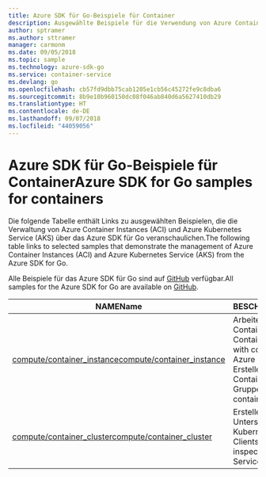 ```yaml
---
title: Azure SDK für Go-Beispiele für Container
description: Ausgewählte Beispiele für die Verwendung von Azure Container Instances und Azure Kubernetes Service über das Azure SDK für Go
author: sptramer
ms.author: sttramer
manager: carmonm
ms.date: 09/05/2018
ms.topic: sample
ms.technology: azure-sdk-go
ms.service: container-service
ms.devlang: go
ms.openlocfilehash: cb57fd9dbb75cab1205e1cb56c45272fe9c8dba6
ms.sourcegitcommit: 8b9e10b960150dc08f046ab840d6a5627410db29
ms.translationtype: HT
ms.contentlocale: de-DE
ms.lasthandoff: 09/07/2018
ms.locfileid: "44059056"
---
```

# <a name="azure-sdk-for-go-samples-for-containers"></a><span data-ttu-id="ef855-103">Azure SDK für Go-Beispiele für Container</span><span class="sxs-lookup"><span data-stu-id="ef855-103">Azure SDK for Go samples for containers</span></span>

<span data-ttu-id="ef855-104">Die folgende Tabelle enthält Links zu ausgewählten Beispielen, die die Verwaltung von Azure Container Instances (ACI) und Azure Kubernetes Service (AKS) über das Azure SDK für Go veranschaulichen.</span><span class="sxs-lookup"><span data-stu-id="ef855-104">The following table links to selected samples that demonstrate the management of Azure Container Instances (ACI) and Azure Kubernetes Service (AKS) from the Azure SDK for Go.</span></span>

<span data-ttu-id="ef855-105">Alle Beispiele für das Azure SDK für Go sind auf [GitHub](https://github.com/Azure-Samples/azure-sdk-for-go-samples) verfügbar.</span><span class="sxs-lookup"><span data-stu-id="ef855-105">All samples for the Azure SDK for Go are available on [GitHub](https://github.com/Azure-Samples/azure-sdk-for-go-samples).</span></span>

| <span data-ttu-id="ef855-106">NAME</span><span class="sxs-lookup"><span data-stu-id="ef855-106">Name</span></span> | <span data-ttu-id="ef855-107">BESCHREIBUNG</span><span class="sxs-lookup"><span data-stu-id="ef855-107">Description</span></span> |
|------|-------------|
| [<span data-ttu-id="ef855-108">compute/container_instance</span><span class="sxs-lookup"><span data-stu-id="ef855-108">compute/container_instance</span></span>](https://github.com/Azure-Samples/azure-sdk-for-go-samples/blob/master/compute/container_instance.go) | <span data-ttu-id="ef855-109">Arbeiten mit Containergruppen in Azure Container Instances</span><span class="sxs-lookup"><span data-stu-id="ef855-109">Work with container groups in Azure Container Instances.</span></span> <span data-ttu-id="ef855-110">Erstellen und Ändern von Containern in einer ACI-Gruppe</span><span class="sxs-lookup"><span data-stu-id="ef855-110">Create and modify containers in an ACI group.</span></span> |
| [<span data-ttu-id="ef855-111">compute/container_cluster</span><span class="sxs-lookup"><span data-stu-id="ef855-111">compute/container_cluster</span></span>](https://github.com/Azure-Samples/azure-sdk-for-go-samples/blob/master/compute/container_cluster.go) | <span data-ttu-id="ef855-112">Erstellen, Löschen und Untersuchen von Azure Kubernetes Service (AKS)-Clients</span><span class="sxs-lookup"><span data-stu-id="ef855-112">Create, delete, and inspect Azure Kubernetes Service (AKS) clients.</span></span> |
